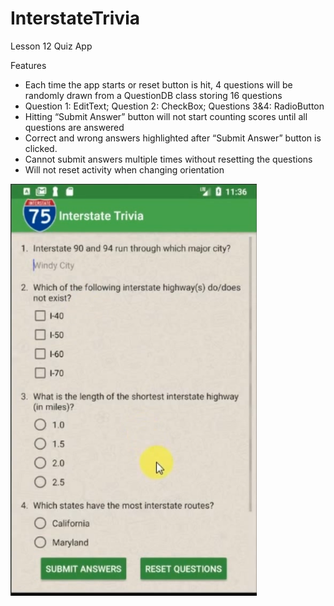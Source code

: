 # InterstateTrivia
Lesson 12 Quiz App

Features
- Each time the app starts or reset button is hit, 4 questions will be randomly drawn from a QuestionDB class storing 16 questions
- Question 1: EditText; Question 2: CheckBox; Questions 3&4: RadioButton
- Hitting “Submit Answer” button will not start counting scores until all questions are answered
- Correct and wrong answers highlighted after “Submit Answer” button is clicked.
- Cannot submit answers multiple times without resetting the questions
- Will not reset activity when changing orientation

![Alt text](/InterstateAppScreenCap.PNG)
